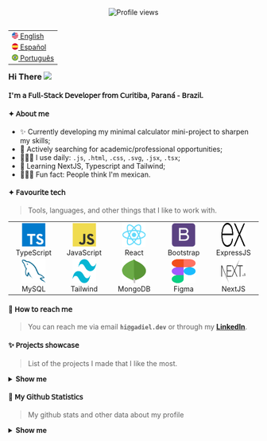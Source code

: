 <p align="center"><img src="https://komarev.com/ghpvc/?username=machadogadiel&color=blue" alt="Profile views" /></p>

<table align="right">
    <tr><td><a href="README.md"><img src="images/us-flag.png" height="13"> English</a></td></tr>
    <tr><td><a href="README_es.md"><img src="images/es-flag.png" height="13"> Español</a></td></tr>
    <tr><td><a href="README_pt.md"><img src="images/br-flag.png" height="13"> Português</a></td></tr>
</table>

### Hi There <img src="https://raw.githubusercontent.com/kaueMarques/kaueMarques/master/hi.gif" height="30px">


#### 𝖨'𝗆 𝖺 𝖥𝗎𝗅𝗅-𝖲𝗍𝖺𝖼𝗄 𝖣𝖾𝗏𝖾𝗅𝗈𝗉𝖾𝗋 𝖿𝗋𝗈𝗆 𝖢𝗎𝗋𝗂𝗍𝗂𝖻𝖺, 𝖯𝖺𝗋𝖺𝗇𝖺́ - 𝖡𝗋𝖺𝗓𝗂𝗅.


#### ✦ 𝖠𝖻𝗈𝗎𝗍 𝗆𝖾

- ✨ Currently developing my minimal calculator mini-project to sharpen my skills;
-  🚀 Actively searching for academic/professional opportunities;
- 🧑🏽‍💻 I use daily: `.js`, `.html`, `.css`, `.svg`, `.jsx`, `.tsx`;
- 🌱 Learning NextJS, Typescript and Tailwind;
- 💁🏽‍♂️ Fun fact: People think I'm mexican.

#### ✦ 𝖥𝖺𝗏𝗈𝗎𝗋𝗂𝗍𝖾 𝗍𝖾𝖼𝗁

> Tools, languages, and other things that I like to work with.

<table>
  <tr>
    <td align="center" width="96">
      <img src="./images/typescript-original.svg" width="48" height="48" alt="TypeScript" />
      <br>TypeScript
    </td>
    <td align="center" width="96">
        <img src="./images/javascript-original.svg" width="48" height="48" alt="JavaScript" />
      <br>JavaScript
    </td>
    <td align="center" width="96">
        <img src="./images/react-original.svg" width="48" height="48" alt="React" />
      <br>React
    </td>
    <td align="center" width="96">
        <img src="./images/bootstrap-plain.svg" width="48" height="48" alt="Bootstrap" />
      <br>Bootstrap
    </td>
    <td align="center" width="96">
        <img src="./images/express-js-original.svg" width="48" height="48" alt="ExpressJS" />
      <br>ExpressJS
    </td>
  </tr>
  <tr>
    <td align="center"  width="96">
        <img src="./images/mysql-original.svg" width="48" height="48" alt="MySQL" />
      <br>MySQL
    </td>
    <td align="center"  width="96">
        <img src="./images/tailwind-css-original.svg" width="48" height="48" alt="Tailwind" />
      <br>Tailwind 
    </td>
    <td align="center"  width="96">
        <img src="./images/mongodb-original.svg" width="48" height="48" alt="MongoDB" />
      <br>MongoDB 
    </td>
    <td align="center"  width="96">
        <img src="./images/figma-original.svg" width="48" height="48" alt="Figma" />
      <br>Figma 
    </td>
    <td align="center"  width="96">
        <img src="./images/nextjs-original.svg" width="48" height="48" alt="NextJS" />
      <br>NextJS 
    </td>
  </tr>
</table>

#### 🙋 𝖧𝗈𝗐 𝗍𝗈 𝗋𝖾𝖺𝖼𝗁 𝗆𝖾

> You can reach me via email **`hi@gadiel.dev`** or through my **[LinkedIn]**.

#### ✨ 𝖯𝗋𝗈𝗃𝖾𝖼𝗍𝗌 𝗌𝗁𝗈𝗐𝖼𝖺𝗌𝖾

> List of the projects I made that I like the most.

<details> 
  <summary><b>Show me</b></summary>
  <p align='left'> 

[![Readme Card](https://github-readme-stats.vercel.app/api/pin/?username=machadogadiel&repo=Bookstore)](https://livraria-react-phi.vercel.app/)

  </p>

<p align='center'> 
  
[![Readme Card](https://github-readme-stats.vercel.app/api/pin/?username=machadogadiel&repo=api-hunt)](https://machadogadiel.github.io/api-hunt/)

  </p>


  <p align='right'> 
  
[![Readme Card](https://github-readme-stats.vercel.app/api/pin/?username=machadogadiel&repo=minimal-calculator)](https://minimal-calculator.vercel.app/)

  </p>

</details>


#### 📅 𝖬𝗒 𝖦𝗂𝗍𝗁𝗎𝖻 𝖲𝗍𝖺𝗍𝗂𝗌𝗍𝗂𝖼𝗌
> My github stats and other data about my profile

<details>
  <summary align='left'><b>Show me</b></summary>
  <br/>

![Metrics](https://metrics.lecoq.io/machadogadiel?template=classic&base.hireable=true&base=header%2C%20activity%2C%20community%2C%20repositories%2C%20metadata&base.indepth=false&base.hireable=true&config.timezone=America%2FSao_Paulo)
    <p align="left">
         <img height="137px" src="https://github-readme-stats.vercel.app/api/top-langs/?username=machadogadiel&hide=html&layout=compact&langs_count=8" />
    </p>
</details>

[linkedin]: https://www.linkedin.com/in/gadiel-machado "Gadiel Machado LinkedIn"